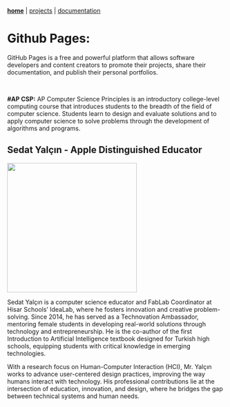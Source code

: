 **[home](README.md)** | [projects](projects.md) | [documentation](documentation.md)
# **Github Pages:**

GitHub Pages is a free and powerful platform that allows software developers and content creators to promote their projects, share their documentation, and publish their personal portfolios.

<br>

**#AP CSP:**
AP Computer Science Principles is an introductory college-level computing course that introduces students to the breadth of the field of computer science. Students learn to design and evaluate solutions and to apply computer science to solve problems through the development of algorithms and programs. 

## Sedat Yalçın - Apple Distinguished Educator 

<img src="Sedat yalçın.jpg" width="300">

Sedat Yalçın is a computer science educator and FabLab Coordinator at Hisar Schools’ IdeaLab, where he fosters innovation and creative problem-solving. Since 2014, he has served as a Technovation Ambassador, mentoring female students in developing real-world solutions through technology and entrepreneurship. He is the co-author of the first Introduction to Artificial Intelligence textbook designed for Turkish high schools, equipping students with critical knowledge in emerging technologies.

With a research focus on Human-Computer Interaction (HCI), Mr. Yalçın works to advance user-centered design practices, improving the way humans interact with technology. His professional contributions lie at the intersection of education, innovation, and design, where he bridges the gap between technical systems and human needs.
